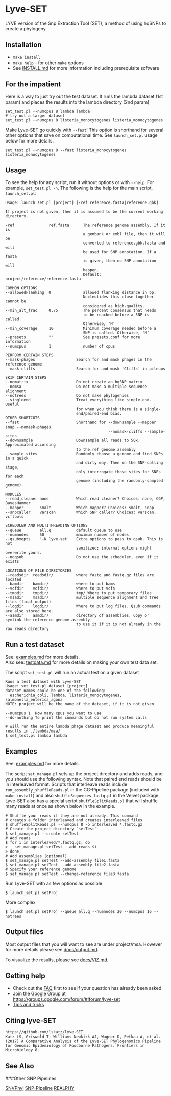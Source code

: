 Lyve-SET
========

LYVE version of the Snp Extraction Tool (SET), a method of using hqSNPs to create a phylogeny.

Installation
------------
* `make install`
* `make help` - for other `make` options
* See [INSTALL.md](docs/INSTALL.md) for more information including prerequisite software

For the impatient
-----------------
Here is a way to just try out the test dataset. It runs the lambda dataset (1st param) and places the results into the lambda directory (2nd param)

    set_test.pl --numcpus 8 lambda lambda
    # try out a larger dataset
    set_test.pl --numcpus 8 listeria_monocytogenes listeria_monocytogenes 

Make Lyve-SET go quickly with `--fast`!  This option is shorthand for several other options that save on computational time. See `launch_set.pl` usage below for more details.

    set_test.pl --numcpus 8 --fast listeria_monocytogenes listeria_monocytogenes 

Usage
-----
To see the help for any script, run it without options or with `--help`.  For example, `set_test.pl -h`.  The following is the help for the main script, `launch_set.pl`:

    Usage: launch_set.pl [project] [-ref reference.fasta|reference.gbk]

    If project is not given, then it is assumed to be the current working directory.

    -ref               ref.fasta      The reference genome assembly. If it is
                                      a genbank or embl file, then it will be
                                      converted to reference.gbk.fasta and will
                                      be used for SNP annotation. If a fasta
                                      is given, then no SNP annotation will
                                      happen.
                                      Default: project/reference/reference.fasta

    COMMON OPTIONS
    --allowedFlanking  0              allowed flanking distance in bp.
                                      Nucleotides this close together cannot be
                                      considered as high-quality.
    --min_alt_frac     0.75           The percent consensus that needs
                                      to be reached before a SNP is called.
                                      Otherwise, 'N'
    --min_coverage     10             Minimum coverage needed before a
                                      SNP is called. Otherwise, 'N'
    --presets          ""             See presets.conf for more information
    --numcpus          1              number of cpus

    PERFORM CERTAIN STEPS
    --mask-phages                  Search for and mask phages in the reference genome
    --mask-cliffs                  Search for and mask 'Cliffs' in pileups

    SKIP CERTAIN STEPS
    --nomatrix                     Do not create an hqSNP matrix
    --nomsa                        Do not make a multiple sequence alignment
    --notrees                      Do not make phylogenies
    --singleend                    Treat everything like single-end. Useful
                                   for when you think there is a single-
                                   end/paired-end bias.
    OTHER SHORTCUTS
    --fast                         Shorthand for --downsample --mapper snap --nomask-phages
                                                 --nomask-cliffs --sample-sites
    --downsample                   Downsample all reads to 50x. Approximated according
                                   to the ref genome assembly
    --sample-sites                 Randomly choose a genome and find SNPs in a quick
                                   and dirty way. Then on the SNP-calling stage,
                                   only interrogate those sites for SNPs for each
                                   genome (including the randomly-sampled genome).

    MODULES
    --read_cleaner none            Which read cleaner? Choices: none, CGP, BayesHammer
    --mapper       smalt           Which mapper? Choices: smalt, snap
    --snpcaller    varscan         Which SNP caller? Choices: varscan, vcftools

    SCHEDULER AND MULTITHREADING OPTIONS
    --queue        all.q           default queue to use
    --numnodes     50              maximum number of nodes
    --qsubxopts    '-N lyve-set'   Extra options to pass to qsub. This is not
                                   sanitized; internal options might overwrite yours.
    --noqsub                       Do not use the scheduler, even if it exists

    LOCATIONS OF FILE DIRECTORIES
    --readsdir  readsdir/          where fastq and fastq.gz files are located
    --bamdir    bamdir/            where to put bams
    --vcfdir    vcfdir/            where to put vcfs
    --tmpdir    tmpdir/            tmp/ Where to put temporary files
    --msadir    msadir/            multiple sequence alignment and tree files (final output)
    --logdir    logdir/            Where to put log files. Qsub commands are also stored here.
    --asmdir    asmdir/            directory of assemblies. Copy or symlink the reference genome assembly
                                   to use it if it is not already in the raw reads directory

Run a test dataset
------------------

See: [examples.md](docs/EXAMPLES.md) for more details.  
Also see: [testdata.md](docs/TESTDATA.md) for more details on making your own test data set.

The script `set_test.pl` will run an actual test on a given dataset

    Runs a test dataset with Lyve-SET
    Usage: set_test.pl dataset [project]
    dataset names could be one of the following:
      escherichia_coli, lambda, listeria_monocytogenes, salmonella_enterica_agona
    NOTE: project will be the name of the dataset, if it is not given

    --numcpus 1  How many cpus you want to use
    --do-nothing To print the commands but do not run system calls

    # will run the entire lambda phage dataset and produce meaningful results in ./lambda/msa/
    $ set_test.pl lambda lambda


Examples
------

See: [examples.md](docs/EXAMPLES.md) for more details.

The script `set_manage.pl` sets up the project directory and adds reads, and you should use the following syntax. Note that paired end reads should be in interleaved format. Scripts that interleave reads include `run_assembly_shuffleReads.pl` in the CG-Pipeline package (included with `make install`) and also `shuffleSequences_fastq.pl` in the Velvet package.
Lyve-SET also has a special script `shuffleSplitReads.pl` that will shuffle many reads at once as shown below in the example.
    
    # Shuffle your reads if they are not already. This command
    # creates a folder interleaved and creates interleaved files
    $ shuffleSplitReads.pl --numcpus 8 -o interleaved *.fastq.gz
    # Create the project directory `setTest`
    $ set_manage.pl --create setTest
    # Add reads
    $ for i in interleaved/*.fastq.gz; do
    >   set_manage.pl setTest --add-reads $i
    > done;
    # Add assemblies (optional)
    $ set_manage.pl setTest --add-assembly file1.fasta
    $ set_manage.pl setTest --add-assembly file2.fasta
    # Specify your reference genome
    $ set_manage.pl setTest --change-reference file3.fasta

    
Run Lyve-SET with as few options as possible

    $ launch_set.pl setProj

More complex

    $ launch_set.pl setProj --queue all.q --numnodes 20 --numcpus 16 --notrees
    
Output files
------------
Most output files that you will want to see are under project/msa.  However for more details please see [docs/output.md](docs/OUTPUT.md).

To visualize the results, please see [docs/VIZ.md](docs/VIZ.md).

Getting help
------------
* Check out the [FAQ](docs/FAQ.md) first to see if your question has already been asked
* Join the [Google Group](https://groups.google.com/forum/#!forum/lyve-set) at https://groups.google.com/forum/#!forum/lyve-set 
* [Tips and tricks](docs/TIPS.md)

Citing lyve-SET
-----
    
    https://github.com/lskatz/lyve-SET
    Katz LS, Griswold T, Williams-Newkirk AJ, Wagner D, Petkau A, et al. (2017) A Comparative Analysis of the Lyve-SET Phylogenomics Pipeline for Genomic Epidemiology of Foodborne Pathogens. Frontiers in Microbiology 8.

See Also
--------

###Other SNP Pipelines

[SNVPhyl](https://snvphyl.readthedocs.io/en/latest/)
[SNP-Pipeline](http://snp-pipeline.readthedocs.io/en/latest/)
[REALPHY](http://realphy.unibas.ch/fcgi/realphy)

